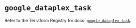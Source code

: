 # `google_dataplex_task`

Refer to the Terraform Registry for docs: [`google_dataplex_task`](https://registry.terraform.io/providers/hashicorp/google/6.8.0/docs/resources/dataplex_task).

